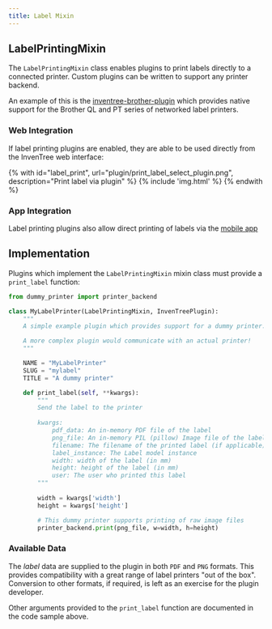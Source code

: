 ```yaml
---
title: Label Mixin
---
```


## LabelPrintingMixin

The `LabelPrintingMixin` class enables plugins to print labels directly to a connected printer. Custom plugins can be written to support any printer backend.

An example of this is the [inventree-brother-plugin](https://github.com/inventree/inventree-brother-plugin) which provides native support for the Brother QL and PT series of networked label printers.

### Web Integration

If label printing plugins are enabled, they are able to be used directly from the InvenTree web interface:

{% with id="label_print", url="plugin/print_label_select_plugin.png", description="Print label via plugin" %}
{% include 'img.html' %}
{% endwith %}

### App Integration

Label printing plugins also allow direct printing of labels via the [mobile app](../../app/stock.md#print-label)

## Implementation

Plugins which implement the `LabelPrintingMixin` mixin class must provide a `print_label` function:

```python
from dummy_printer import printer_backend

class MyLabelPrinter(LabelPrintingMixin, InvenTreePlugin):
    """
    A simple example plugin which provides support for a dummy printer.

    A more complex plugin would communicate with an actual printer!
    """

    NAME = "MyLabelPrinter"
    SLUG = "mylabel"
    TITLE = "A dummy printer"

    def print_label(self, **kwargs):
        """
        Send the label to the printer
        
        kwargs:
            pdf_data: An in-memory PDF file of the label
            png_file: An in-memory PIL (pillow) Image file of the label
            filename: The filename of the printed label (if applicable)
            label_instance: The Label model instance
            width: width of the label (in mm)
            height: height of the label (in mm)
            user: The user who printed this label
        """
        
        width = kwargs['width']
        height = kwargs['height']

        # This dummy printer supports printing of raw image files
        printer_backend.print(png_file, w=width, h=height)
```

### Available Data

The *label* data are supplied to the plugin in both `PDF` and `PNG` formats. This provides compatibility with a great range of label printers "out of the box". Conversion to other formats, if required, is left as an exercise for the plugin developer.

Other arguments provided to the `print_label` function are documented in the code sample above.
